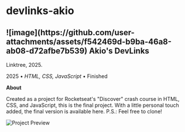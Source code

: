 # devlinks-akio

<h2> ![image](https://github.com/user-attachments/assets/f542469d-b9ba-46a8-ab08-d72afbe7b539) Akio's DevLinks </h2>
<p> Linktree, 2025. </p>

<p>2025 •<em> HTML, CSS, JavaScript</em> • Finished</p>

<p><strong>About</strong></p>
 <p>Created as a project for Rocketseat's "Discover" crash course in HTML, CSS, and JavaScript, this is the final project.
 With a little personal touch added, the final version is available here. P.S.: Feel free to clone!
</p>

<img alt="Project Preview" src="preview.png">
